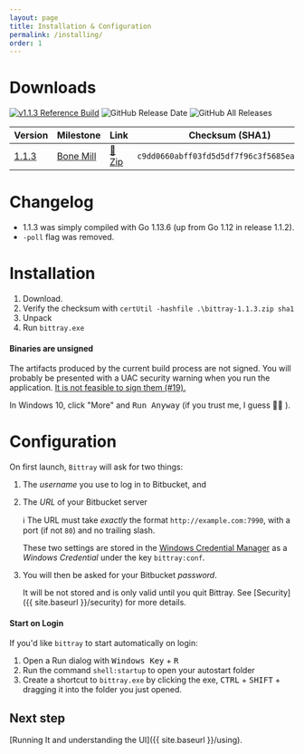 ```yaml
---
layout: page
title: Installation & Configuration
permalink: /installing/
order: 1
---
```


# Downloads

[![v1.1.3 Reference Build](https://img.shields.io/static/v1.svg?label=v1.1.3&message=Reference%20Build&color=green?style=flat&logo=appveyor)](https://ci.appveyor.com/project/michaelsanford/bittray/builds/30421681)
![GitHub Release Date](https://img.shields.io/github/release-date/michaelsanford/bittray.svg)
![GitHub All Releases](https://img.shields.io/github/downloads/michaelsanford/bittray/total.svg)

|Version|Milestone|Link|Checksum (SHA1)|
|---|---|---|---|
|[1.1.3](https://github.com/michaelsanford/bittray/tree/1.1.3)|[Bone Mill](https://github.com/michaelsanford/bittray/milestone/4?closed=1)|[:floppy_disk: Zip](https://github.com/michaelsanford/bittray/releases/download/1.1.3/bittray-1.1.3.zip)|`c9dd0660abff03fd5d5df7f96c3f5685ea23af51`|

# Changelog

- 1.1.3 was simply compiled with Go 1.13.6 (up from Go 1.12 in release 1.1.2).
- `-poll` flag was removed.

# Installation
1. Download.
1. Verify the checksum with `certUtil -hashfile .\bittray-1.1.3.zip sha1`
1. Unpack
1. Run `bittray.exe`

#### Binaries are unsigned

The artifacts produced by the current build process are not signed. You will probably be presented with a UAC security warning
when you run the application. [It is not feasible to sign them (#19).](https://github.com/michaelsanford/bittray/issues/19)

In Windows 10, click "More" and <kbd>Run Anyway</kbd> (if you trust me, I guess :man_shrugging: ).

# Configuration

On first launch, `Bittray` will ask for two things:

1. The _username_ you use to log in to Bitbucket, and
1. The _URL_ of your Bitbucket server

    :information_source: The  URL must take _exactly_ the format `http://example.com:7990`, with a port (if not `80`) and no trailing slash.

    These two settings are stored in the [Windows Credential Manager](https://support.microsoft.com/en-ca/help/4026814/windows-accessing-credential-manager)
    as a _Windows Credential_ under the key `bittray:conf`.

 1. You will then be asked for your Bitbucket _password_.
 
     It will be not stored and is only valid until you quit Bittray. See [Security]({{ site.baseurl }}/security) for more details.

#### Start on Login

If you'd like `bittray` to start automatically on login:

1. Open a Run dialog with <kbd>Windows Key</kbd> + <kbd>R</kbd>
1. Run the command `shell:startup` to open your autostart folder
1. Create a shortcut to `bittray.exe` by clicking the exe, <kbd>CTRL</kbd> + <kbd>SHIFT</kbd> + dragging it into the folder you just opened.

## Next step

[Running It and understanding the UI]({{ site.baseurl }}/using).

